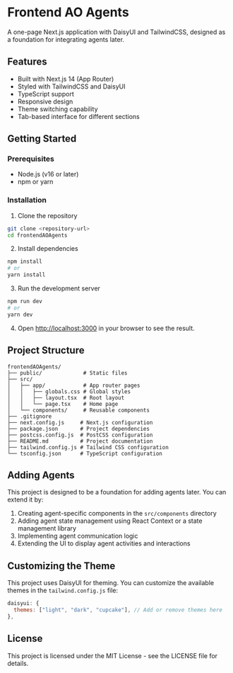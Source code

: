 # Frontend AO Agents

A one-page Next.js application with DaisyUI and TailwindCSS, designed as a foundation for integrating agents later.

## Features

- Built with Next.js 14 (App Router)
- Styled with TailwindCSS and DaisyUI
- TypeScript support
- Responsive design
- Theme switching capability
- Tab-based interface for different sections

## Getting Started

### Prerequisites

- Node.js (v16 or later)
- npm or yarn

### Installation

1. Clone the repository

```bash
git clone <repository-url>
cd frontendAOAgents
```

2. Install dependencies

```bash
npm install
# or
yarn install
```

3. Run the development server

```bash
npm run dev
# or
yarn dev
```

4. Open [http://localhost:3000](http://localhost:3000) in your browser to see the result.

## Project Structure

```
frontendAOAgents/
├── public/             # Static files
├── src/
│   ├── app/            # App router pages
│   │   ├── globals.css # Global styles
│   │   ├── layout.tsx  # Root layout
│   │   └── page.tsx    # Home page
│   └── components/     # Reusable components
├── .gitignore
├── next.config.js     # Next.js configuration
├── package.json       # Project dependencies
├── postcss.config.js  # PostCSS configuration
├── README.md          # Project documentation
├── tailwind.config.js # Tailwind CSS configuration
└── tsconfig.json      # TypeScript configuration
```

## Adding Agents

This project is designed to be a foundation for adding agents later. You can extend it by:

1. Creating agent-specific components in the `src/components` directory
2. Adding agent state management using React Context or a state management library
3. Implementing agent communication logic
4. Extending the UI to display agent activities and interactions

## Customizing the Theme

This project uses DaisyUI for theming. You can customize the available themes in the `tailwind.config.js` file:

```js
daisyui: {
  themes: ["light", "dark", "cupcake"], // Add or remove themes here
},
```

## License

This project is licensed under the MIT License - see the LICENSE file for details.